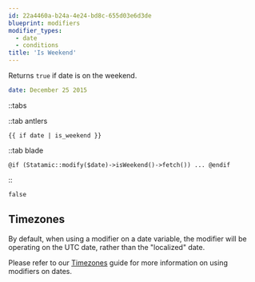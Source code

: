 ```yaml
---
id: 22a4460a-b24a-4e24-bd8c-655d03e6d3de
blueprint: modifiers
modifier_types:
  - date
  - conditions
title: 'Is Weekend'
---
```

Returns `true` if date is on the weekend.

```yaml
date: December 25 2015
```

::tabs

::tab antlers
```antlers
{{ if date | is_weekend }}
```
::tab blade
```blade
@if (Statamic::modify($date)->isWeekend()->fetch()) ... @endif
```
::


```html
false
```

## Timezones

By default, when using a modifier on a date variable, the modifier will be operating on the UTC date, rather than the "localized" date.

Please refer to our [Timezones](/tips/timezones) guide for more information on using modifiers on dates.